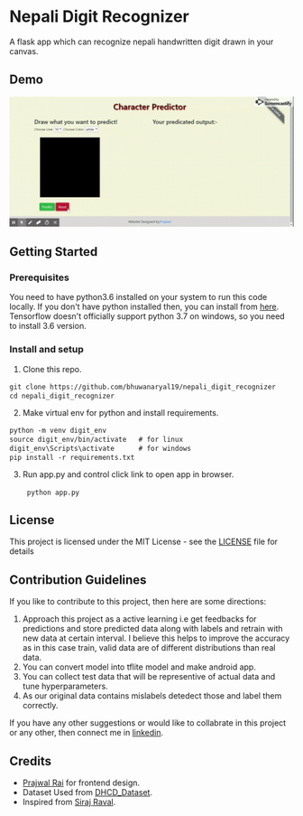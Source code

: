 # Nepali Digit Recognizer
A flask app which can recognize nepali handwritten digit drawn in your canvas.
## Demo 
![predicting 123](./static/images/123predict.gif)

## Getting Started

### Prerequisites

You need to have python3.6 installed on your system to run this code locally. If you don't have python installed then, you can install from [here](https://www.python.org/downloads/). Tensorflow doesn't officially support python 3.7 on windows, so you need to install 3.6 version.


### Install and setup
1. Clone this repo.
``` 
git clone https://github.com/bhuwanaryal19/nepali_digit_recognizer
cd nepali_digit_recognizer
```

2. Make virtual env for python and install requirements.
```
python -m venv digit_env
source digit_env/bin/activate   # for linux
digit_env\Scripts\activate      # for windows
pip install -r requirements.txt
```

3. Run app.py and control click link to open app in  browser.

    ` python app.py`


## License

This project is licensed under the MIT License - see the [LICENSE](LICENSE) file for details

## Contribution Guidelines
If you like to contribute to this project, then here are some directions:
1. Approach this project as a active learning i.e get feedbacks for predictions and store predicted data along with labels and retrain with new data at certain interval. I believe this helps to improve the accuracy as in this case train, valid data are of different distributions than real data.
2. You can convert model into tflite model and make android app.
3. You can collect test data that will be representive of actual data and tune hyperparameters.
4. As our original data contains mislabels detedect those and label them correctly.

If you have any other suggestions or would like to collabrate in this project or any other, then connect me in [linkedin](https://www.linkedin.com/in/bhuwan-aryal888/).
## Credits

* [Prajwal Rai](http://prajjwalrai.com.np/) for frontend design.
* Dataset Used from [DHCD_Dataset](https://github.com/Prasanna1991/DHCD_Dataset).
* Inspired from [Siraj Raval](https://github.com/llSourcell/how_to_deploy_a_keras_model_to_production).

